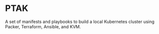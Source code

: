 # PTAK
A set of manifests and playbooks to build a local Kubernetes cluster using Packer, Terraform, Ansible, and KVM.
